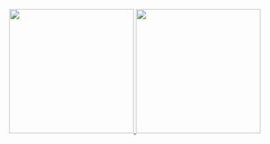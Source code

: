 <div >
  <a href="https://github.com/milliorn">
    <img height="225em" src="https://github-readme-stats-git-masterrstaa-rickstaa.vercel.app/api/top-langs/?username=milliorn&layout=compact&langs_count=8&theme=nord&hide=,nwscript"/>
    <img height="225em" src="https://github-readme-stats-sigma-five.vercel.app/api?username=milliorn&&show_icons=true&theme=nord&include_all_commits=true"/>
  </a>
</div>  
